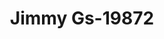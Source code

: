 ---
f_zip-code: 21060
f_state-code: MD
title: Jimmy Gs-19872
f_phone: 410-863-0153
f_city-only: Blvd Glen Burnie
f_address: 7929 Baltimore Annapolis Blvd Glen Burnie
f_location-unique-id: '19872'
slug: jimmy-gs-19872
updated-on: '2024-05-30T13:46:58.046Z'
created-on: '2024-05-30T13:36:59.803Z'
published-on: '2024-05-30T13:54:32.469Z'
f_city-state: cms/city/blvd-glen-burnie-md.md
f_company: cms/company/jimmy-gs.md
f_state: cms/state/maryland.md
layout: '[payday-loan].html'
tags: payday-loan
---